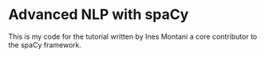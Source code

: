# Advanced NLP with spaCy

This is my code for the tutorial written by Ines Montani
a core contributor to the spaCy framework.
